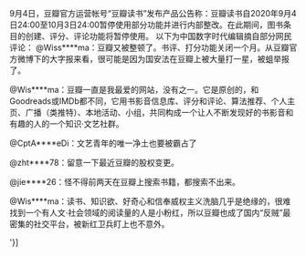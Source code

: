 9月4日，豆瓣官方运营帐号“豆瓣读书”发布产品公告称：豆瓣读书自2020年9月4日24:00至10月3日24:00暂停使用部分功能并进行内部整改。在此期间，图书条目的创建、评分、评论功能将暂停使用。 以下为中国数字时代编辑摘自部分网民评论： @Wiss****ma：豆瓣又被整顿了。书评、打分功能关闭一个月。从豆瓣官方微博下的大字报来看，很可能是因为国安法在豆瓣上被大量打一星，被蛆举报了。

 

@Wis****ma：豆瓣一直是我最爱的网站，没有之一。它是原创的，和Goodreads或IMDb都不同，它用书影音信息库、评分和评论、算法推荐、个人主页、广播（类推特）、本地活动、小组，共同构成一个让人不断发现好的书影音和有趣的人的一个知识·文艺社群。

@CptA****eDi：文艺青年的唯一净土也要被霸占了

@zht****78：留意一下最近豆瓣的股权变更。

@jie****26：怪不得前两天在豆瓣上搜索书籍，都搜索不出来。

@Wis****ma：读书、知识欲、好奇心和信奉威权主义洗脑几乎是绝缘的，很难找到一个有人文·社会领域的阅读量的人是小粉红，所以豆瓣也成了国内“反贼”最密集的社交平台，被新红卫兵盯上也不意外。

'}]